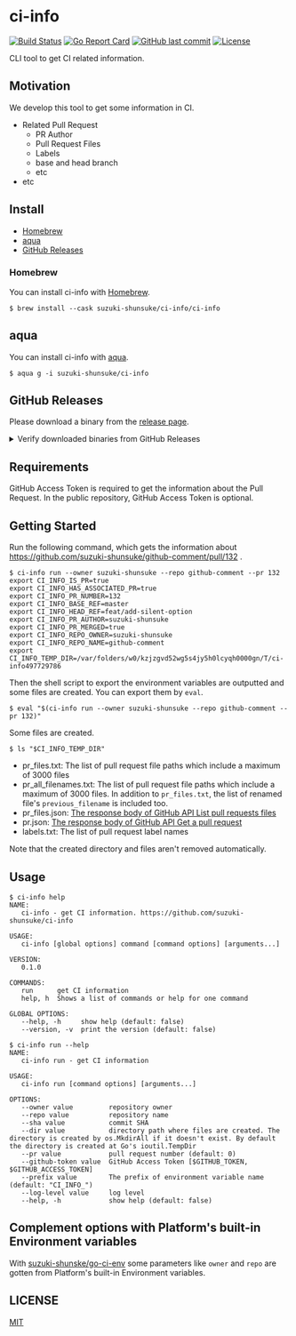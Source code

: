 # ci-info

[![Build Status](https://github.com/suzuki-shunsuke/ci-info/workflows/CI/badge.svg)](https://github.com/suzuki-shunsuke/ci-info/actions)
[![Go Report Card](https://goreportcard.com/badge/github.com/suzuki-shunsuke/ci-info)](https://goreportcard.com/report/github.com/suzuki-shunsuke/ci-info)
[![GitHub last commit](https://img.shields.io/github/last-commit/suzuki-shunsuke/ci-info.svg)](https://github.com/suzuki-shunsuke/ci-info)
[![License](http://img.shields.io/badge/license-mit-blue.svg?style=flat-square)](https://raw.githubusercontent.com/suzuki-shunsuke/ci-info/main/LICENSE)

CLI tool to get CI related information.

## Motivation

We develop this tool to get some information in CI.

* Related Pull Request
  * PR Author
  * Pull Request Files
  * Labels
  * base and head branch
  * etc
* etc

## Install

* [Homebrew](#homebrew)
* [aqua](#aqua)
* [GitHub Releases](#github-releases)

### Homebrew

You can install ci-info with [Homebrew](https://brew.sh/).

```console
$ brew install --cask suzuki-shunsuke/ci-info/ci-info
```

## aqua

You can install ci-info with [aqua](https://aquaproj.github.io/).

```console
$ aqua g -i suzuki-shunsuke/ci-info
```

## GitHub Releases

Please download a binary from the [release page](https://github.com/suzuki-shunsuke/ci-info/releases).

<details>
<summary>Verify downloaded binaries from GitHub Releases</summary>

You can verify downloaded binaries using some tools.

1. [Cosign](https://github.com/sigstore/cosign)
1. [slsa-verifier](https://github.com/slsa-framework/slsa-verifier)
1. [GitHub CLI](https://cli.github.com/)

#### 1. Cosign

You can install Cosign by aqua.

```sh
aqua g -i sigstore/cosign
```

```sh
gh release download -R suzuki-shunsuke/ci-info v2.3.1
cosign verify-blob \
  --signature ci-info_2.3.1_checksums.txt.sig \
  --certificate ci-info_2.3.1_checksums.txt.pem \
  --certificate-identity-regexp 'https://github\.com/suzuki-shunsuke/go-release-workflow/\.github/workflows/release\.yaml@.*' \
  --certificate-oidc-issuer "https://token.actions.githubusercontent.com" \
  ci-info_2.3.1_checksums.txt
```

Output:

```
Verified OK
```

After verifying the checksum, verify the artifact.

```sh
cat ci-info_2.3.1_checksums.txt | sha256sum -c --ignore-missing
```

#### 2. slsa-verifier

You can install slsa-verifier by aqua.

```sh
aqua g -i slsa-framework/slsa-verifier
```

```sh
gh release download -R suzuki-shunsuke/ci-info v2.3.1
slsa-verifier verify-artifact ci-info_2.3.1_darwin_arm64.tar.gz \
  --provenance-path multiple.intoto.jsonl \
  --source-uri github.com/suzuki-shunsuke/ci-info \
  --source-tag v2.3.1
```

Output:

```
Verified signature against tlog entry index 136878875 at URL: https://rekor.sigstore.dev/api/v1/log/entries/108e9186e8c5677a7ac053c11af84554df024d7c465abc4ae459493bd09be4875df26f45c1ffda32
Verified build using builder "https://github.com/slsa-framework/slsa-github-generator/.github/workflows/generator_generic_slsa3.yml@refs/tags/v2.0.0" at commit 69950dff0ec546640c90cbcaf23df344d0b612cd
Verifying artifact ci-info_2.3.1_darwin_arm64.tar.gz: PASSED
```

#### 3. GitHub CLI

ci-info >= v2.3.1

You can install GitHub CLI by aqua.

```sh
aqua g -i cli/cli
```

```sh
gh release download -R suzuki-shunsuke/ci-info v2.3.1 -p ci-info_2.3.1_darwin_arm64.tar.gz
gh attestation verify ci-info_2.3.1_darwin_arm64.tar.gz \
  -R suzuki-shunsuke/ci-info \
  --signer-workflow suzuki-shunsuke/go-release-workflow/.github/workflows/release.yaml
```

Output:

```
Loaded digest sha256:7fec0b88d213986b16605dd8e64f6230e4b4fc605a0ce4c2fd9698fdc40d3e2d for file://ci-info_2.3.1_darwin_arm64.tar.gz
Loaded 1 attestation from GitHub API
✓ Verification succeeded!

sha256:7fec0b88d213986b16605dd8e64f6230e4b4fc605a0ce4c2fd9698fdc40d3e2d was attested by:
REPO                                 PREDICATE_TYPE                  WORKFLOW
suzuki-shunsuke/go-release-workflow  https://slsa.dev/provenance/v1  .github/workflows/release.yaml@7f97a226912ee2978126019b1e95311d7d15c97a
```

</details>

## Requirements

GitHub Access Token is required to get the information about the Pull Request.
In the public repository, GitHub Access Token is optional.

## Getting Started

Run the following command, which gets the information about https://github.com/suzuki-shunsuke/github-comment/pull/132 .

```console
$ ci-info run --owner suzuki-shunsuke --repo github-comment --pr 132
export CI_INFO_IS_PR=true
export CI_INFO_HAS_ASSOCIATED_PR=true
export CI_INFO_PR_NUMBER=132
export CI_INFO_BASE_REF=master
export CI_INFO_HEAD_REF=feat/add-silent-option
export CI_INFO_PR_AUTHOR=suzuki-shunsuke
export CI_INFO_PR_MERGED=true
export CI_INFO_REPO_OWNER=suzuki-shunsuke
export CI_INFO_REPO_NAME=github-comment
export CI_INFO_TEMP_DIR=/var/folders/w0/kzjzgvd52wg5s4jy5h0lcyqh0000gn/T/ci-info497729786
```

Then the shell script to export the environment variables are outputted and some files are created.
You can export them by `eval`.

```
$ eval "$(ci-info run --owner suzuki-shunsuke --repo github-comment --pr 132)"
```

Some files are created.

```
$ ls "$CI_INFO_TEMP_DIR"
```

* pr_files.txt: The list of pull request file paths which include a maximum of 3000 files
* pr_all_filenames.txt: The list of pull request file paths which include a maximum of 3000 files. In addition to `pr_files.txt`, the list of renamed file's `previous_filename` is included too.
* pr_files.json: [The response body of GitHub API List pull requests files](https://docs.github.com/en/free-pro-team@latest/rest/reference/pulls#list-pull-requests-files)
* pr.json: [The response body of GitHub API Get a pull request](https://docs.github.com/en/free-pro-team@latest/rest/reference/pulls#get-a-pull-request)
* labels.txt: The list of pull request label names

Note that the created directory and files aren't removed automatically.

## Usage

```console
$ ci-info help
NAME:
   ci-info - get CI information. https://github.com/suzuki-shunsuke/ci-info

USAGE:
   ci-info [global options] command [command options] [arguments...]

VERSION:
   0.1.0

COMMANDS:
   run      get CI information
   help, h  Shows a list of commands or help for one command

GLOBAL OPTIONS:
   --help, -h     show help (default: false)
   --version, -v  print the version (default: false)
```

```console
$ ci-info run --help
NAME:
   ci-info run - get CI information

USAGE:
   ci-info run [command options] [arguments...]

OPTIONS:
   --owner value         repository owner
   --repo value          repository name
   --sha value           commit SHA
   --dir value           directory path where files are created. The directory is created by os.MkdirAll if it doesn't exist. By default the directory is created at Go's ioutil.TempDir
   --pr value            pull request number (default: 0)
   --github-token value  GitHub Access Token [$GITHUB_TOKEN, $GITHUB_ACCESS_TOKEN]
   --prefix value        The prefix of environment variable name (default: "CI_INFO_")
   --log-level value     log level
   --help, -h            show help (default: false)
```

## Complement options with Platform's built-in Environment variables

With [suzuki-shunske/go-ci-env](https://github.com/suzuki-shunsuke/go-ci-env) some parameters like `owner` and `repo` are gotten from Platform's built-in Environment variables.

## LICENSE

[MIT](LICENSE)
